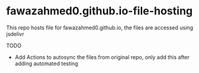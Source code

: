# fawazahmed0.github.io-file-hosting

This repo hosts file for fawazahmed0.github.io, the files are accessed using jsdelivr 


TODO
- Add Actions to autosync the files from original repo, only add this after adding automated testing 
